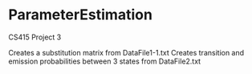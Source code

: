 # ParameterEstimation
CS415 Project 3

Creates a substitution matrix from DataFile1-1.txt
Creates transition and emission probabilities between 3 states from DataFile2.txt